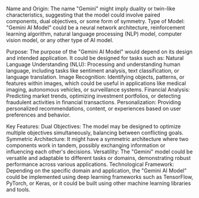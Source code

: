 Name and Origin: The name "Gemini" might imply duality or twin-like characteristics, suggesting that the model could involve paired components, dual objectives, or some form of symmetry.
Type of Model: "Gemini AI Model" could be a neural network architecture, reinforcement learning algorithm, natural language processing (NLP) model, computer vision model, or any other type of AI model.

Purpose: The purpose of the "Gemini AI Model" would depend on its design and intended application. It could be designed for tasks such as:
Natural Language Understanding (NLU): Processing and understanding human language, including tasks like sentiment analysis, text classification, or language translation.
Image Recognition: Identifying objects, patterns, or features within images, which could be useful in applications like medical imaging, autonomous vehicles, or surveillance systems.
Financial Analysis: Predicting market trends, optimizing investment portfolios, or detecting fraudulent activities in financial transactions.
Personalization: Providing personalized recommendations, content, or experiences based on user preferences and behavior.

Key Features:
Dual Objectives: The model may be designed to optimize multiple objectives simultaneously, balancing between conflicting goals.
Symmetric Architecture: It might have a symmetric architecture where two components work in tandem, possibly exchanging information or influencing each other's decisions.
Versatility: The "Gemini" model could be versatile and adaptable to different tasks or domains, demonstrating robust performance across various applications.
Technological Framework: Depending on the specific domain and application, the "Gemini AI Model" could be implemented using deep learning frameworks such as TensorFlow, PyTorch, or Keras, or it could be built using other machine learning libraries and tools.
